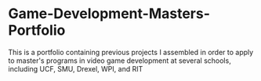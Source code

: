 # Game-Development-Masters-Portfolio
This is a portfolio containing previous projects I assembled in order to apply to master's programs in video game development at several schools, including UCF, SMU, Drexel, WPI, and RIT
